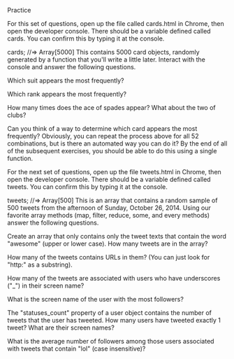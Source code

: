 Practice

For this set of questions, open up the file called cards.html in Chrome, then open the developer console. There should be a variable defined called cards. You can confirm this by typing it at the console.

cards;
//=> Array[5000]
This contains 5000 card objects, randomly generated by a function that you'll write a little later. Interact with the console and answer the following questions.

Which suit appears the most frequently?

Which rank appears the most frequently?

How many times does the ace of spades appear? What about the two of clubs?

Can you think of a way to determine which card appears the most frequently? Obviously, you can repeat the process above for all 52 combinations, but is there an automated way you can do it? By the end of all of the subsequent exercises, you should be able to do this using a single function.

For the next set of questions, open up the file tweets.html in Chrome, then open the developer console. There should be a variable defined called tweets. You can confirm this by typing it at the console.

tweets;
//=> Array[500]
This is an array that contains a random sample of 500 tweets from the afternoon of Sunday, October 26, 2014. Using our favorite array methods (map, filter, reduce, some, and every methods) answer the following questions.

Create an array that only contains only the tweet texts that contain the word "awesome" (upper or lower case). How many tweets are in the array?

How many of the tweets contains URLs in them? (You can just look for "http:" as a substring).

How many of the tweets are associated with users who have underscores ("_") in their screen name?

What is the screen name of the user with the most followers?

The "statuses_count" property of a user object contains the number of tweets that the user has tweeted. How many users have tweeted exactly 1 tweet? What are their screen names?

What is the average number of followers among those users associated with tweets that contain "lol" (case insensitive)?
